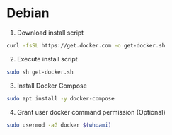 # Debian

1. Download install script

```bash
curl -fsSL https://get.docker.com -o get-docker.sh
```

2. Execute install script

```bash
sudo sh get-docker.sh
```

3. Install Docker Compose

```bash
sudo apt install -y docker-compose
```

4. Grant user docker command permission (Optional)

```bash
sudo usermod -aG docker $(whoami)
```

